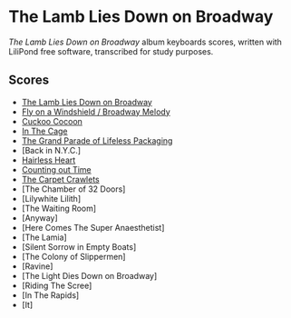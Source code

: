 # The Lamb Lies Down on Broadway
*The Lamb Lies Down on Broadway* album keyboards scores, written with LiliPond free software, transcribed for study purposes.

## Scores
* [The Lamb Lies Down on Broadway](the-lamb-lies-down-on-broadway)
* [Fly on a Windshield / Broadway Melody](fly-on-a-windshield)
* [Cuckoo Cocoon](cuckoo-cocoon)
* [In The Cage](in-the-cage)
* [The Grand Parade of Lifeless Packaging](the-grand-parade-of-lifeless-packaging)
* [Back in N.Y.C.]
* [Hairless Heart](hairless-heart)
* [Counting out Time](counting-out-time)
* [The Carpet Crawlets](the-carpet-crawlers)
* [The Chamber of 32 Doors]
* [Lilywhite Lilith]
* [The Waiting Room]
* [Anyway]
* [Here Comes The Super Anaesthetist]
* [The Lamia]
* [Silent Sorrow in Empty Boats]
* [The Colony of Slippermen]
* [Ravine]
* [The Light Dies Down on Broadway]
* [Riding The Scree]
* [In The Rapids]
* [It]